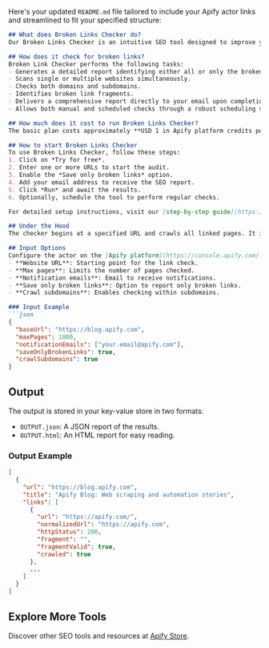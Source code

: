 Here's your updated `README.md` file tailored to include your Apify actor links and streamlined to fit your specified structure:

```markdown
## What does Broken Links Checker do?
Our Broken Links Checker is an intuitive SEO tool designed to improve your website's UX and SEO score, enhance your ranking, and prevent link decay.

## How does it check for broken links?
Broken Link Checker performs the following tasks:
- Generates a detailed report identifying either all or only the broken links on a website.
- Scans single or multiple websites simultaneously.
- Checks both domains and subdomains.
- Identifies broken link fragments.
- Delivers a comprehensive report directly to your email upon completion of the SEO inspection.
- Allows both manual and scheduled checks through a robust scheduling system.

## How much does it cost to run Broken Links Checker?
The basic plan costs approximately **USD 1 in Apify platform credits per 1,000 scraped results**. For more pricing details, visit our [pricing page](https://apify.com/pricing/actors).

## How to start Broken Links Checker
To use Broken Links Checker, follow these steps:
1. Click on *Try for free*.
2. Enter one or more URLs to start the audit.
3. Enable the *Save only broken links* option.
4. Add your email address to receive the SEO report.
5. Click *Run* and await the results.
6. Optionally, schedule the tool to perform regular checks.

For detailed setup instructions, visit our [step-by-step guide](https://blog.apify.com/step-by-step-guide-to-using-broken-links-checker/).

## Under the Hood
The checker begins at a specified URL and crawls all linked pages. It inspects each page for functional links, checking if linked pages load correctly and if they contain specified fragments.

## Input Options
Configure the actor on the [Apify platform](https://console.apify.com/) with these inputs:
- **Website URL**: Starting point for the link check.
- **Max pages**: Limits the number of pages checked.
- **Notification emails**: Email to receive notifications.
- **Save only broken links**: Option to report only broken links.
- **Crawl subdomains**: Enables checking within subdomains.

### Input Example
```json
{
  "baseUrl": "https://blog.apify.com",
  "maxPages": 1000,
  "notificationEmails": ["your.email@apify.com"],
  "saveOnlyBrokenLinks": true,
  "crawlSubdomains": true
}
```

## Output
The output is stored in your key-value store in two formats:
- `OUTPUT.json`: A JSON report of the results.
- `OUTPUT.html`: An HTML report for easy reading.

### Output Example
```json
[
  {
    "url": "https://blog.apify.com",
    "title": "Apify Blog: Web scraping and automation stories",
    "links": [
      {
        "url": "https://apify.com/",
        "normalizedUrl": "https://apify.com",
        "httpStatus": 200,
        "fragment": "",
        "fragmentValid": true,
        "crawled": true
      },
      ...
    ]
  }
]
```

## Explore More Tools
Discover other SEO tools and resources at [Apify Store](https://apify.com/dainty_screw).
```

